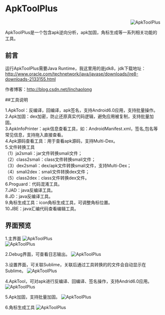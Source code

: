 
# ApkToolPlus

<a href="https://github.com/linchaolong/ApkToolPlus">
    <img src="https://raw.githubusercontent.com/linchaolong/ApkToolPlus/master/img/logo.png" alt="ApkToolPlus" title="ApkToolPlus" align="right" />
</a>
<br/>

ApkToolPlus是一个包含apk逆向分析，apk加固，角标生成等一系列相关功能的工具。

## 前言

运行ApkToolPlus需要Java Runtime，我这里用的是jdk8，jdk下载地址：http://www.oracle.com/technetwork/java/javase/downloads/jre8-downloads-2133155.html

作者博客：http://blog.csdn.net/linchaolong


##工具说明

1.ApkTool：反编译，回编译，apk签名，支持Android6.0应用，支持批量操作。<br/>
2.Apk加固：dex加密，防止还原真实代码逻辑，避免应用被复制，支持批量加固。<br/>
3.ApkInfoPrinter：apk信息查看工具，如：AndroidManifest.xml，签名,包名等常见信息，支持拖入直接查看。<br/>
4.Apk源码查看工具：用于查看apk源码，支持Multi-Dex。<br/>
5.文件转换工具<br/>
（1）ja2smali：jar文件转换smali文件；<br/>
（2）class2smali：class文件转换smali文件；<br/>
（3）dex2smali：dex/apk文件转换smali文件，支持Multi-Dex；<br/>
（4）smali2dex：smali文件转换dex文件；<br/>
（5）class2dex：class文件转换dex文件。<br/>
6.Proguard：代码混淆工具。<br/>
7.JAD：java反编译工具。<br/>
8.JD：java反编译工具。<br/>
9.角标生成工具：icon角标生成工具，可调整角标位置。<br/>
10.JBE：java汇编代码查看编辑工具。<br/>


## 界面预览

1.主界面
<img src="https://raw.githubusercontent.com/linchaolong/ApkToolPlus/master/img/Main1.jpg" alt="ApkToolPlus" title="ApkToolPlus"/>
<br/>
<img src="https://raw.githubusercontent.com/linchaolong/ApkToolPlus/master/img/Main2.jpg" alt="ApkToolPlus" title="ApkToolPlus"/>
<br/>

2.Debug界面，可查看日志输出。
<img src="https://raw.githubusercontent.com/linchaolong/ApkToolPlus/master/img/Debug.jpg" alt="ApkToolPlus" title="ApkToolPlus"/>
<br/>

3.设置界面，可关联Sublime，关联后通过工具转换的的文件会自动显示在Sublime。
<img src="https://raw.githubusercontent.com/linchaolong/ApkToolPlus/master/img/Settings.jpg" alt="ApkToolPlus" title="ApkToolPlus"/>
<br/>

4.ApkTool，可对apk进行反编译、回编译、签名操作，支持Andrid6.0应用。
<img src="https://raw.githubusercontent.com/linchaolong/ApkToolPlus/master/img/ApkTool.jpg" alt="ApkToolPlus" title="ApkToolPlus"/>
<br/>

5.Apk加固，支持批量加固。
<img src="https://raw.githubusercontent.com/linchaolong/ApkToolPlus/master/img/ApkProtector.jpg" alt="ApkToolPlus" title="ApkToolPlus"/>
<br/>

6.角标生成工具
<img src="https://raw.githubusercontent.com/linchaolong/ApkToolPlus/master/img/IconTool.jpg" alt="ApkToolPlus" title="ApkToolPlus"/>
<br/>
